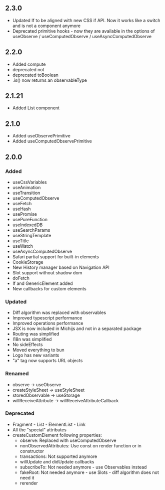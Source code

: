 ## 2.3.0
- Updated If to be aligned with new CSS if API. Now it works like a switch and is not a component anymore
- Deprecated primitive hooks - now they are available in the options of useObserve / useComputedObserve / useAsyncComputedObserve

## 2.2.0
- Added compute 
- deprecated not 
- deprecated toBoolean 
- .is() now returns an observableType

## 2.1.21
- Added List component

## 2.1.0
- Added useObservePrimitive
- Added useComputedObservePrimitive

## 2.0.0

### Added
- useCssVariables 
- useAnimation 
- useTransition 
- useComputedObserve
- useFetch
- useHash
- usePromise
- usePureFunction
- useIndexedDB
- useSearchParams
- useStringTemplate
- useTitle
- useWatch
- useAsyncComputedObserve
- Safari partial support for built-in elements
- CookieStorage
- New History manager based on Navigation API
- Slot support without shadow dom
- doFetch
- If and GenericElement added
- New callbacks for custom elements

### Updated
- Diff algorithm was replaced with observables
- Improved typescript performance
- Improved operations performance
- JSX is now included in Michijs and not in a separated package
- Routing was simplified
- I18n was simplified
- No sideEffects
- Moved everything to bun
- Logo has new variants
- "a" tag now supports URL objects

### Renamed
- observe -> useObserve
- createStyleSheet -> useStyleSheet
- storedObservable -> useStorage
- willReceiveAttribute -> willReceiveAttributeCallback

### Deprecated
- Fragment - List - ElementList - Link
- All the "special" attributes
- createCustomElement following properties:
  * observe: Replaced with useComputedObserve
  * nonObservedAttributes: Use const on render function or in constructor
  * transactions: Not supported anymore
  * willUpdate and didUpdate callbacks
  * subscribeTo: Not needed anymore - use Observables instead
  * fakeRoot: Not needed anymore - use Slots - diff algorithm does not need it
  * rerender
